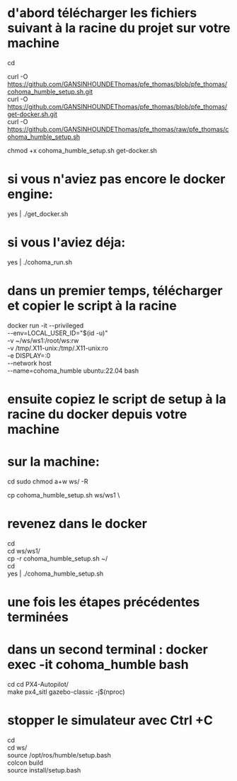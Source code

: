 # d'abord télécharger les fichiers suivant à la racine du projet sur votre machine
cd

curl -O https://github.com/GANSINHOUNDEThomas/pfe_thomas/blob/pfe_thomas/cohoma_humble_setup.sh.git \
curl -O https://github.com/GANSINHOUNDEThomas/pfe_thomas/blob/pfe_thomas/get-docker.sh.git \
curl -O https://github.com/GANSINHOUNDEThomas/pfe_thomas/raw/pfe_thomas/cohoma_humble_setup.sh 


chmod +x cohoma_humble_setup.sh get-docker.sh 




# si vous n'aviez pas encore le docker engine:
yes | ./get_docker.sh 

# si vous l'aviez déja:
yes | ./cohoma_run.sh 


# dans un premier temps, télécharger et copier le script à la racine 

docker run -it --privileged \
  --env=LOCAL_USER_ID="$(id -u)" \
  -v ~/ws/ws1:/root/ws:rw \
  -v /tmp/.X11-unix:/tmp/.X11-unix:ro \
  -e DISPLAY=:0 \
  --network host \
  --name=cohoma_humble ubuntu:22.04 bash
  
# ensuite copiez le script de setup à la racine du docker depuis votre machine

# sur la machine:
cd 
sudo chmod a+w ws/ -R 

cp cohoma_humble_setup.sh ws/ws1  \




# revenez dans le docker 
cd \
cd ws/ws1/ \
cp -r cohoma_humble_setup.sh ~/ \
cd \
yes | ./cohoma_humble_setup.sh 




# une fois les étapes précédentes terminées
# dans un second terminal : docker exec -it cohoma_humble bash
cd
cd PX4-Autopilot/ \
make px4_sitl gazebo-classic -j$(nproc) 

# stopper le simulateur avec Ctrl +C 

cd \
cd ws/ \
source /opt/ros/humble/setup.bash \
colcon build \
source install/setup.bash 
